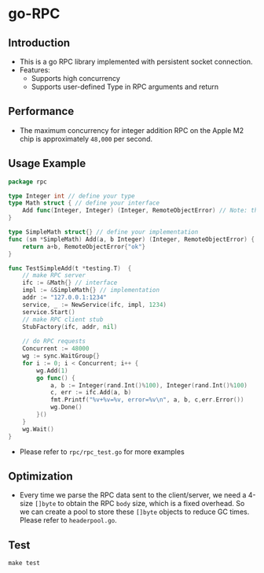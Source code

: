 # go-RPC

## Introduction
- This is a go RPC library implemented with persistent socket connection. 
- Features: 
  - Supports high concurrency 
  - Supports user-defined Type in RPC arguments and return

## Performance

- The maximum concurrency for integer addition RPC on the Apple M2 chip is approximately `48,000` per second.

## Usage Example

```go
package rpc

type Integer int // define your type
type Math struct { // define your interface
    Add func(Integer, Integer) (Integer, RemoteObjectError) // Note: the last return type must be RemoteObjectError
}

type SimpleMath struct{} // define your implementation
func (sm *SimpleMath) Add(a, b Integer) (Integer, RemoteObjectError) {
    return a+b, RemoteObjectError{"ok"}
}

func TestSimpleAdd(t *testing.T)  {
    // make RPC server
    ifc := &Math{} // interface
    impl := &SimpleMath{} // implementation
    addr := "127.0.0.1:1234"
    service, _ := NewService(ifc, impl, 1234)
    service.Start()
    // make RPC client stub
    StubFactory(ifc, addr, nil)
    
    // do RPC requests
    Concurrent := 48000
    wg := sync.WaitGroup{}
    for i := 0; i < Concurrent; i++ {
        wg.Add(1)
        go func() {
            a, b := Integer(rand.Int()%100), Integer(rand.Int()%100)
            c, err := ifc.Add(a, b)
            fmt.Printf("%v+%v=%v, error=%v\n", a, b, c,err.Error())
            wg.Done()
        }()
    }
    wg.Wait()
}
```
- Please refer to `rpc/rpc_test.go` for more examples

## Optimization
- Every time we parse the RPC data sent to the client/server, we need a 4-size `[]byte` to obtain the RPC `body` size, which is a fixed overhead. 
So we can create a pool to store these `[]byte` objects to 
reduce GC times. Please refer to `headerpool.go`.

## Test
```shell
make test
```